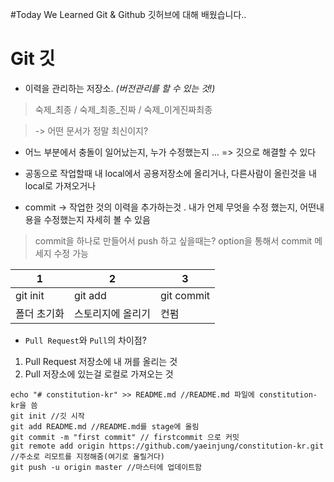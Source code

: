 #Today We Learned Git & Github
깃허브에 대해 배웠습니다..

 # Git 깃
* 이력을 관리하는 저장소. _(버전관리를 할 수 있는 것!)_
> 숙제_최종 / 숙제_최종_진짜 / 숙제_이게진짜최종

> -> 어떤 문서가 정말 최신이지?

* 어느 부분에서 충돌이 일어났는지, 누가 수정했는지 ... => 깃으로 해결할 수 있다

* 공동으로 작업할때 내 local에서 공용저장소에 올리거나, 다른사람이 올린것을 내 local로 가져오거나

* commit -> 작업한 것의 이력을 추가하는것 . 내가 언제 무엇을 수정 했는지, 어떤내용을 수정했는지 자세히 볼 수 있음
> commit을 하나로 만들어서 push 하고 싶을때는? option을 통해서 commit 메세지 수정 가능

1 | 2 | 3
-- | -- | --
git init | git add | git commit
폴더 초기화 | 스토리지에 올리기 | 컨펌

* `Pull Request`와  `Pull`의 차이점?
1. Pull Request 저장소에 내 꺼를 올리는 것
2. Pull 저장소에 있는걸 로컬로 가져오는 것


````
echo "# constitution-kr" >> README.md //README.md 파일에 constitution-kr을 씀
git init //깃 시작
git add README.md //README.md를 stage에 올림 
git commit -m "first commit" // firstcommit 으로 커밋
git remote add origin https://github.com/yaeinjung/constitution-kr.git //주소로 리모트를 지정해줌(여기로 올릴거다)
git push -u origin master //마스터에 업데이트함
````

